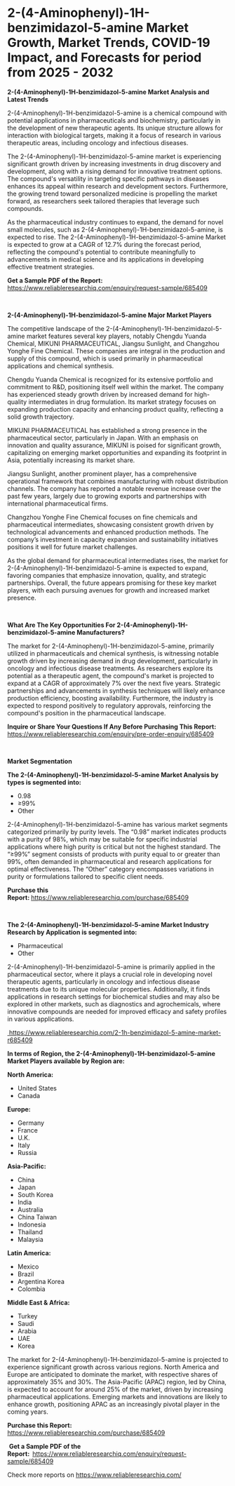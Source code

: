 <p><h1>2-(4-Aminophenyl)-1H-benzimidazol-5-amine Market Growth, Market Trends, COVID-19 Impact, and Forecasts for period from 2025 - 2032</h1></p><p><strong>2-(4-Aminophenyl)-1H-benzimidazol-5-amine Market Analysis and Latest Trends</strong></p>
<p><p>2-(4-Aminophenyl)-1H-benzimidazol-5-amine is a chemical compound with potential applications in pharmaceuticals and biochemistry, particularly in the development of new therapeutic agents. Its unique structure allows for interaction with biological targets, making it a focus of research in various therapeutic areas, including oncology and infectious diseases.</p><p>The 2-(4-Aminophenyl)-1H-benzimidazol-5-amine market is experiencing significant growth driven by increasing investments in drug discovery and development, along with a rising demand for innovative treatment options. The compound's versatility in targeting specific pathways in diseases enhances its appeal within research and development sectors. Furthermore, the growing trend toward personalized medicine is propelling the market forward, as researchers seek tailored therapies that leverage such compounds.</p><p>As the pharmaceutical industry continues to expand, the demand for novel small molecules, such as 2-(4-Aminophenyl)-1H-benzimidazol-5-amine, is expected to rise. The 2-(4-Aminophenyl)-1H-benzimidazol-5-amine Market is expected to grow at a CAGR of 12.7% during the forecast period, reflecting the compound's potential to contribute meaningfully to advancements in medical science and its applications in developing effective treatment strategies.</p></p>
<p><strong>Get a Sample PDF of the Report:&nbsp;</strong> <a href="https://www.reliableresearchiq.com/enquiry/request-sample/685409?utm_campaign=1144&utm_medium=2&utm_source=Github&utm_content=ia&utm_term=03022025&utm_id=2-4-aminophenyl-1h-benzimidazol-5-amine">https://www.reliableresearchiq.com/enquiry/request-sample/685409</a></p>
<p>&nbsp;</p>
<p><strong>2-(4-Aminophenyl)-1H-benzimidazol-5-amine Major Market Players</strong></p>
<p><p>The competitive landscape of the 2-(4-Aminophenyl)-1H-benzimidazol-5-amine market features several key players, notably Chengdu Yuanda Chemical, MIKUNI PHARMACEUTICAL, Jiangsu Sunlight, and Changzhou Yonghe Fine Chemical. These companies are integral in the production and supply of this compound, which is used primarily in pharmaceutical applications and chemical synthesis.</p><p>Chengdu Yuanda Chemical is recognized for its extensive portfolio and commitment to R&D, positioning itself well within the market. The company has experienced steady growth driven by increased demand for high-quality intermediates in drug formulation. Its market strategy focuses on expanding production capacity and enhancing product quality, reflecting a solid growth trajectory.</p><p>MIKUNI PHARMACEUTICAL has established a strong presence in the pharmaceutical sector, particularly in Japan. With an emphasis on innovation and quality assurance, MIKUNI is poised for significant growth, capitalizing on emerging market opportunities and expanding its footprint in Asia, potentially increasing its market share.</p><p>Jiangsu Sunlight, another prominent player, has a comprehensive operational framework that combines manufacturing with robust distribution channels. The company has reported a notable revenue increase over the past few years, largely due to growing exports and partnerships with international pharmaceutical firms.</p><p>Changzhou Yonghe Fine Chemical focuses on fine chemicals and pharmaceutical intermediates, showcasing consistent growth driven by technological advancements and enhanced production methods. The company’s investment in capacity expansion and sustainability initiatives positions it well for future market challenges.</p><p>As the global demand for pharmaceutical intermediates rises, the market for 2-(4-Aminophenyl)-1H-benzimidazol-5-amine is expected to expand, favoring companies that emphasize innovation, quality, and strategic partnerships. Overall, the future appears promising for these key market players, with each pursuing avenues for growth and increased market presence.</p></p>
<p>&nbsp;</p>
<p><strong>What Are The Key Opportunities For 2-(4-Aminophenyl)-1H-benzimidazol-5-amine Manufacturers?</strong></p>
<p><p>The market for 2-(4-Aminophenyl)-1H-benzimidazol-5-amine, primarily utilized in pharmaceuticals and chemical synthesis, is witnessing notable growth driven by increasing demand in drug development, particularly in oncology and infectious disease treatments. As researchers explore its potential as a therapeutic agent, the compound's market is projected to expand at a CAGR of approximately 7% over the next five years. Strategic partnerships and advancements in synthesis techniques will likely enhance production efficiency, boosting availability. Furthermore, the industry is expected to respond positively to regulatory approvals, reinforcing the compound's position in the pharmaceutical landscape.</p></p>
<p><strong>Inquire or Share Your Questions If Any Before Purchasing This Report:</strong> <a href="https://www.reliableresearchiq.com/enquiry/pre-order-enquiry/685409?utm_campaign=1144&utm_medium=2&utm_source=Github&utm_content=ia&utm_term=03022025&utm_id=2-4-aminophenyl-1h-benzimidazol-5-amine">https://www.reliableresearchiq.com/enquiry/pre-order-enquiry/685409</a></p>
<p>&nbsp;</p>
<p><strong>Market Segmentation</strong></p>
<p><strong>The 2-(4-Aminophenyl)-1H-benzimidazol-5-amine Market Analysis by types is segmented into:</strong></p>
<p><ul><li>0.98</li><li>≥99%</li><li>Other</li></ul></p>
<p><p>2-(4-Aminophenyl)-1H-benzimidazol-5-amine has various market segments categorized primarily by purity levels. The “0.98” market indicates products with a purity of 98%, which may be suitable for specific industrial applications where high purity is critical but not the highest standard. The “≥99%” segment consists of products with purity equal to or greater than 99%, often demanded in pharmaceutical and research applications for optimal effectiveness. The “Other” category encompasses variations in purity or formulations tailored to specific client needs.</p></p>
<p><strong>Purchase this Report:&nbsp;</strong><a href="https://www.reliableresearchiq.com/purchase/685409?utm_campaign=1144&utm_medium=2&utm_source=Github&utm_content=ia&utm_term=03022025&utm_id=2-4-aminophenyl-1h-benzimidazol-5-amine">https://www.reliableresearchiq.com/purchase/685409</a></p>
<p>&nbsp;</p>
<p><strong>The 2-(4-Aminophenyl)-1H-benzimidazol-5-amine Market Industry Research by Application is segmented into:</strong></p>
<p><ul><li>Pharmaceutical</li><li>Other</li></ul></p>
<p><p>2-(4-Aminophenyl)-1H-benzimidazol-5-amine is primarily applied in the pharmaceutical sector, where it plays a crucial role in developing novel therapeutic agents, particularly in oncology and infectious disease treatments due to its unique molecular properties. Additionally, it finds applications in research settings for biochemical studies and may also be explored in other markets, such as diagnostics and agrochemicals, where innovative compounds are needed for improved efficacy and safety profiles in various applications.</p></p>
<p><a href="https://www.reliableresearchiq.com/2-1h-benzimidazol-5-amine-market-r685409?utm_campaign=1144&utm_medium=2&utm_source=Github&utm_content=ia&utm_term=03022025&utm_id=2-4-aminophenyl-1h-benzimidazol-5-amine">&nbsp;https://www.reliableresearchiq.com/2-1h-benzimidazol-5-amine-market-r685409</a></p>
<p><strong>In terms of Region, the 2-(4-Aminophenyl)-1H-benzimidazol-5-amine Market Players available by Region are:</strong></p>
<p>
    <p> <strong> North America: </strong>
        <ul>
            <li>United States</li>
            <li>Canada</li>
        </ul>
        </p> 
    <p> <strong> Europe: </strong>
        <ul>
            <li>Germany</li>
            <li>France</li>
            <li>U.K.</li>
            <li>Italy</li>
            <li>Russia</li>
        </ul>
        </p> 
    <p> <strong> Asia-Pacific: </strong>
        <ul>
            <li>China</li>
            <li>Japan</li>
            <li>South Korea</li>
            <li>India</li>
            <li>Australia</li>
            <li>China Taiwan</li>
            <li>Indonesia</li>
            <li>Thailand</li>
            <li>Malaysia</li>
        </ul>
        </p> 
    <p> <strong> Latin America: </strong>
        <ul>
            <li>Mexico</li>
            <li>Brazil</li>
            <li>Argentina Korea</li>
            <li>Colombia</li>
        </ul>
        </p> 
    <p> <strong> Middle East & Africa: </strong>
        <ul>
            <li>Turkey</li>
            <li>Saudi</li>
            <li>Arabia</li>
            <li>UAE</li>
            <li>Korea</li>
        </ul>
    </p>
    </p>
<p><p>The market for 2-(4-Aminophenyl)-1H-benzimidazol-5-amine is projected to experience significant growth across various regions. North America and Europe are anticipated to dominate the market, with respective shares of approximately 35% and 30%. The Asia-Pacific (APAC) region, led by China, is expected to account for around 25% of the market, driven by increasing pharmaceutical applications. Emerging markets and innovations are likely to enhance growth, positioning APAC as an increasingly pivotal player in the coming years.</p></p>
<p><strong>Purchase this Report: </strong><a href="https://www.reliableresearchiq.com/purchase/685409?utm_campaign=1144&utm_medium=2&utm_source=Github&utm_content=ia&utm_term=03022025&utm_id=2-4-aminophenyl-1h-benzimidazol-5-amine">https://www.reliableresearchiq.com/purchase/685409</a></p>
<p>&nbsp;<strong>Get a Sample PDF of the Report:&nbsp;&nbsp;</strong><a href="https://www.reliableresearchiq.com/enquiry/request-sample/685409?utm_campaign=1144&utm_medium=2&utm_source=Github&utm_content=ia&utm_term=03022025&utm_id=2-4-aminophenyl-1h-benzimidazol-5-amine">https://www.reliableresearchiq.com/enquiry/request-sample/685409</a></p>
<p><strong></strong></p>
<p>Check more reports on <a href="https://www.reliableresearchiq.com/?utm_campaign=1144&utm_medium=2&utm_source=Github&utm_content=ia&utm_term=03022025&utm_id=2-4-aminophenyl-1h-benzimidazol-5-amine">https://www.reliableresearchiq.com/</a></p>